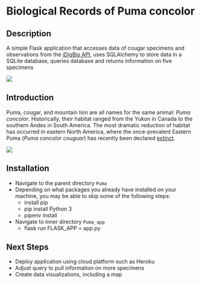 # Biological Records of Puma concolor


## Description
A simple Flask application that accesses data of cougar specimens and observations from the [iDigBio API](https://www.idigbio.org/portal/search), uses SQLAlchemy to store data in a SQLite database, queries database and returns information on five specimens


![](https://live.staticflickr.com/65535/47752782922_93b7d3141a_b.jpg)

## Introduction
Puma, cougar, and mountain lion are all names for the same animal: *Puma concolor*. Historically, their habitat ranged from the Yukon in Canada to the southern Andes in South America. The most dramatic reduction of habitat has occurred in eastern North America, where the once-prevalent Eastern Puma (*Puma concolor couguar*) has recently been declared [extinct](https://www.biologicaldiversity.org/news/press_releases/2018/eastern-puma-01-22-2018.php#:~:text=WASHINGTON%E2%80%94%20The%20U.S.%20Fish%20and,and%20from%20Manitoba%20to%20Illinois.).


![](https://csvcoll.org/imglib/verte/UWSP_Mammals/M-010/M_10389skull_Puma_concolor_1615930283_lg.jpg)

## Installation
- Navigate to the parent directory `Puma`
- Depending on what packages you already have installed on your machine, you may be able to skip some of the following steps:
    - install pip 
    - pip install Python 3
    - pipenv install
- Navigate to inner directory `Puma_app`
    - flask run FLASK_APP = app.py

## Next Steps
- Deploy application using cloud platform such as Heroku
- Adjust query to pull information on more specimens
- Create data visualizations, including a map